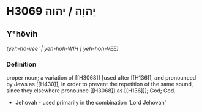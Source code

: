 # H3069 יְהֹוִה / יהוה

## Yᵉhôvih

_(yeh-ho-vee' | yeh-hoh-WIH | yeh-hoh-VEE)_

### Definition

proper noun; a variation of [[H3068]] [used after [[H136]], and pronounced by Jews as [[H430]], in order to prevent the repetition of the same sound, since they elsewhere pronounce [[H3068]] as [[H136]]]; God; God.

- Jehovah - used primarily in the combination 'Lord Jehovah'
